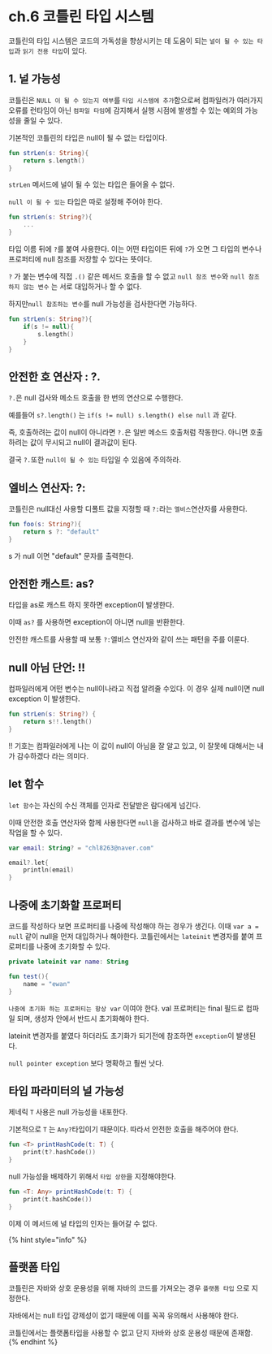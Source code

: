 # ch.6 코틀린 타입 시스템

코틀린의 타입 시스템은 코드의 가독성을 향상시키는 데 도움이 되는 `널이 될 수 있는 타입`과 `읽기 전용 타입`이 있다.

## 1. 널 가능성

코틀린은 `NULL 이 될 수 있는지 여부`를 `타입 시스템에 추가`함으로써 컴파일러가 여러가지 오류를 런타임이 아닌 `컴파일 타임`에 감지해서 실행 시점에 발생할 수 있는 예외의 가능성을 줄일 수 있다.

기본적인 코틀린의 타입은 null이 될 수 없는 타입이다.

```kotlin
fun strLen(s: String){
    return s.length()
}
```

`strLen` 메서드에 널이 될 수 있는 타입은 들어올 수 없다.

`null 이 될 수 있는` 타입은 따로 설정해 주어야 한다.

```kotlin
fun strLen(s: String?){
    ...
}
```

타입 이름 뒤에 `?`를 붙여 사용한다. 이는 어떤 타입이든 뒤에 `?`가 오면 그 타입의 변수나 프로퍼티에 null 참조를 저장할 수 있다는 뜻이다.

`?` 가 붙는 변수에 직접 `.()` 같은 메서드 호출을 할 수 없고 `null 참조 변수`와 `null 참조하지 않는 변수` 는 서로 대입하거나 할 수 없다.

하지만`null 참조하는 변수`를 null 가능성을 검사한다면 가능하다.

```kotlin
fun strLen(s: String?){
    if(s != null){
        s.length()
    }
}
```

## 안전한 호 연산자 : ?.

`?.`은 null 검사와 메소드 호출을 한 번의 연산으로 수행한다.

예를들어 `s?.length()` 는 `if(s != null) s.length() else null` 과 같다.

즉, 호출하려는 값이 null이 아니라면 `?.`은 일반 메소드 호출처럼 작동한다. 아니면 호출하려는 값이 무시되고 null이 결과값이 된다.

결국 `?.`또한 `null이 될 수 있는` 타입일 수 있음에 주의하라.

## 엘비스 연산자: ?:

코틀린은 null대신 사용할 디폴트 값을 지정할 때 `?:`라는 `엘비스`연산자를 사용한다.

```kotlin
fun foo(s: String?){
    return s ?: "default"
}
```

s 가 null 이면 "default" 문자를 출력한다.

## 안전한 캐스트: as?

타입을 as로 캐스트 하지 못하면 exception이 발생한다.

이때 `as?` 를 사용하면 exception이 아니면 null을 반환한다.

안전한 캐스트를 사용할 때 보통 `?:`엘비스 연산자와 같이 쓰는 패턴을 주를 이룬다.

## null 아님 단언: !!

컴파일러에게 어떤 변수는 null이나라고 직접 알려줄 수있다. 이 경우 실제 null이면 null exception 이 발생한다.

```kotlin
fun strLen(s: String?) {
    return s!!.length()
}
```

!! 기호는 컴파일러에게 나는 이 값이 null이 아님을 잘 알고 있고, 이 잘못에 대해서는 내가 감수하겠다 라는 의미다.

## let 함수

`let 함수`는 자신의 수신 객체를 인자로 전달받은 람다에게 넘긴다.

이때 안전한 호출 연산자와 함께 사용한다면 `null`을 검사하고 바로 결과를 변수에 넣는 작업을 할 수 있다.

```kotlin
var email: String? = "chl8263@naver.com"

email?.let{
    println(email)
}
```

## 나중에 초기화할 프로퍼티

코드를 작성하다 보면 프로퍼티를 나중에 작성해야 하는 경우가 생긴다. 이때 `var a = null` 같이 null을 먼저 대입하거나 해야한다. 코틀린에서는 `lateinit` 변경자를 붙여 프로퍼티를 나중에 초기화할 수 있다.

```kotlin
private lateinit var name: String

fun test(){
    name = "ewan"
}
```

`나중에 초기화 하는 프로퍼티는 항상 var` 이여야 한다. val 프로퍼티는 final 필드로 컴파일 되며, 생성자 안에서 반드시 초기화해야 한다.

lateinit 변경자를 붙였다 하더라도 초기화가 되기전에 참조하면 `exception`이 발생된다.

`null pointer exception` 보다 명확하고 훨씬 낫다.

## 타입 파라미터의 널 가능성

제네릭 `T` 사용은 null 가능성을 내포한다.

기본적으로 `T` 는 `Any?`타입이기 때문이다. 따라서 안전한 호출을 해주어야 한다.

```kotlin
fun <T> printHashCode(t: T) {
    print(t?.hashCode())
}
```

null 가능성을 배제하기 위해서 `타입 상한`을 지정해야한다.

```kotlin
fun <T: Any> printHashCode(t: T) {
    print(t.hashCode())
}
```

이제 이 메서드에 널 타입의 인자는 들어갈 수 없다.

{% hint style="info" %}
## 플랫폼 타입

코틀린은 자바와 상호 운용성을 위해 자바의 코드를 가져오는 경우 `플랫폼 타입` 으로 지정한다.

자바에서는 null 타입 강제성이 없기 때문에 이를 꼭꼭 유의해서 사용해야 한다.

코틀린에서는 플랫폼타입을 사용할 수 없고 단지 자바와 상호 운용성 때문에 존재함.
{% endhint %}

